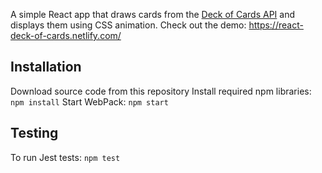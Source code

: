 A simple React app that draws cards from the [Deck of Cards API](http://deckofcardsapi.com/) and displays them using CSS animation. Check out the demo:
https://react-deck-of-cards.netlify.com/

## Installation

Download source code from this repository
Install required npm libraries: `npm install`
Start WebPack: `npm start`

## Testing

To run Jest tests: `npm test`   
